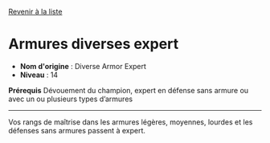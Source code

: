 [Revenir à la liste](..)

# Armures diverses expert

 * **Nom d'origine** : Diverse Armor Expert
 * **Niveau** : 14


<p><strong>Prérequis</strong> Dévouement du champion, expert en défense sans armure ou avec un ou plusieurs types d’armures</p>
<hr>
<p>Vos rangs de maîtrise dans les armures légères, moyennes, lourdes et les défenses sans armures passent à expert.</p>